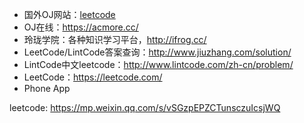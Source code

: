 - 国外OJ网站：[leetcode](https://leetcode.com/ "点击进入")
- OJ在线：https://acmore.cc/
- 玲珑学院：各种知识学习平台，http://ifrog.cc/
- LeetCode/LintCode答案查询：http://www.jiuzhang.com/solution/
- LintCode中文leetcode：http://www.lintcode.com/zh-cn/problem/
- LeetCode：https://leetcode.com/
- Phone App


leetcode: https://mp.weixin.qq.com/s/vSGzpEPZCTunsczuIcsjWQ